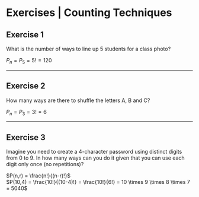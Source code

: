 # Exercises | Counting Techniques

## Exercise 1

What is the number of ways to line up 5 students for a class photo?

$P_n = P_5 = 5! = 120$

---

## Exercise 2

How many ways are there to shuffle the letters A, B and C?

$P_n = P_3 = 3! = 6$

---

## Exercise 3

Imagine you need to create a 4-character password using distinct digits from 0 to 9. In how many ways can you do it given that you can use each digit only once (no repetitions)?

$P(n,r) = \frac{n!}{(n-r)!}$  
$P(10,4) = \frac{10!}{(10-4)!} = \frac{10!}{6!} = 10 \times 9 \times 8 \times 7 = 5040$
